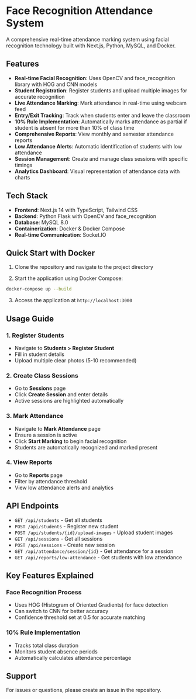 # Face Recognition Attendance System

A comprehensive real-time attendance marking system using facial recognition technology built with Next.js, Python, MySQL, and Docker.

## Features

- **Real-time Facial Recognition**: Uses OpenCV and face_recognition library with HOG and CNN models
- **Student Registration**: Register students and upload multiple images for accurate recognition
- **Live Attendance Marking**: Mark attendance in real-time using webcam feed
- **Entry/Exit Tracking**: Track when students enter and leave the classroom
- **10% Rule Implementation**: Automatically marks attendance as partial if student is absent for more than 10% of class time
- **Comprehensive Reports**: View monthly and semester attendance reports
- **Low Attendance Alerts**: Automatic identification of students with low attendance
- **Session Management**: Create and manage class sessions with specific timings
- **Analytics Dashboard**: Visual representation of attendance data with charts

## Tech Stack

- **Frontend**: Next.js 14 with TypeScript, Tailwind CSS
- **Backend**: Python Flask with OpenCV and face_recognition
- **Database**: MySQL 8.0
- **Containerization**: Docker & Docker Compose
- **Real-time Communication**: Socket.IO

## Quick Start with Docker

1. Clone the repository and navigate to the project directory

2. Start the application using Docker Compose:
```bash
docker-compose up --build
```

3. Access the application at `http://localhost:3000`

## Usage Guide

### 1. Register Students
- Navigate to **Students > Register Student**
- Fill in student details
- Upload multiple clear photos (5-10 recommended)

### 2. Create Class Sessions
- Go to **Sessions** page
- Click **Create Session** and enter details
- Active sessions are highlighted automatically

### 3. Mark Attendance
- Navigate to **Mark Attendance** page
- Ensure a session is active
- Click **Start Marking** to begin facial recognition
- Students are automatically recognized and marked present

### 4. View Reports
- Go to **Reports** page
- Filter by attendance threshold
- View low attendance alerts and analytics

## API Endpoints

- `GET /api/students` - Get all students
- `POST /api/students` - Register new student
- `POST /api/students/{id}/upload-images` - Upload student images
- `GET /api/sessions` - Get all sessions
- `POST /api/sessions` - Create new session
- `GET /api/attendance/session/{id}` - Get attendance for a session
- `GET /api/reports/low-attendance` - Get students with low attendance

## Key Features Explained

### Face Recognition Process
- Uses HOG (Histogram of Oriented Gradients) for face detection
- Can switch to CNN for better accuracy
- Confidence threshold set at 0.5 for accurate matching

### 10% Rule Implementation
- Tracks total class duration
- Monitors student absence periods
- Automatically calculates attendance percentage

## Support

For issues or questions, please create an issue in the repository.

